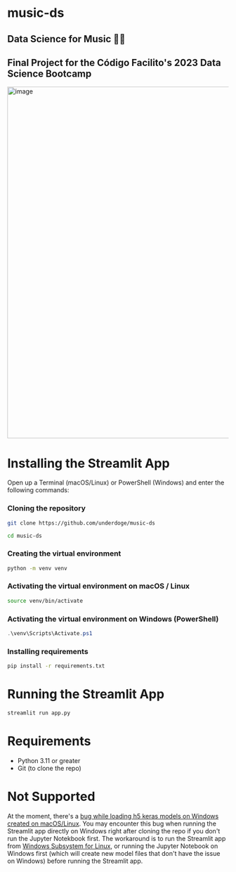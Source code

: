 # music-ds
## Data Science for Music 🎸🎶
## Final Project for the Código Facilito's 2023 Data Science Bootcamp
<img width="800" alt="image" src="https://github.com/Underdoge/music-ds/assets/12192446/6009b949-9d78-4ab9-b64f-0665644e862b">

# Installing the Streamlit App
Open up a Terminal (macOS/Linux) or PowerShell (Windows) and enter the following commands:
### Cloning the repository
```sh
git clone https://github.com/underdoge/music-ds

cd music-ds
```
### Creating the virtual environment
```sh
python -m venv venv
```
### Activating the virtual environment on macOS / Linux
```sh
source venv/bin/activate
```
### Activating the virtual environment on Windows (PowerShell)
```powershell
.\venv\Scripts\Activate.ps1
```
### Installing requirements
```sh
pip install -r requirements.txt
```
#
# Running the Streamlit App
```sh
streamlit run app.py
```
#
# Requirements
- Python 3.11 or greater
- Git (to clone the repo)
#
# Not Supported
At the moment, there's a [bug while loading h5 keras models on Windows created on macOS/Linux](https://github.com/keras-team/keras/issues/18528). You may encounter this bug when running the Streamlit app directly on Windows right after cloning the repo if you don't run the Jupyter Notekbook first. The workaround is to run the Streamlit app from [Windows Subsystem for Linux](https://learn.microsoft.com/en-us/windows/wsl/install), or running the Jupyter Notebook on Windows first (which will create new model files that don't have the issue on Windows) before running the Streamlit app.
